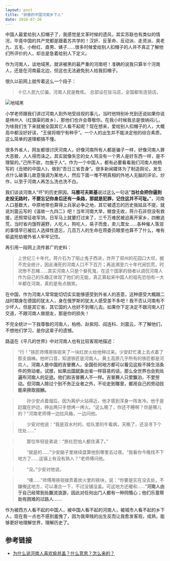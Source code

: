 ```yaml
---
layout: post
title: "骄傲的中国河南乡下人"
date: 2016-07-26
---
```




中国人最爱给别人扣帽子了，我感觉是文革时候的遗风，其实苏联也有类似的情况，毕竟中国的共产党都是跟着苏共学的！汉奸、反革命、反动派、走资派、臭老九、五毛、小粉红、直男、婊子……很多时候爱给别人扣帽子的人并不真正了解他们所评价的人，却总是急着给别人下定义。

作为河南人，谈地域黑，就讲被黑的最严重的河南吧！准确的说我只算半个河南人，还是在河南最北边，但这也无法避免别人给我扣帽子。

很久以前网上就传着这么一个段子：

>十亿人民九亿骗，河南人民是教练。
总部设在驻马店，全国都有连锁店。


![地域黑](https://explorerlxz.github.io/images/1141347-7f5b8e1c18947f21.png)


小学老师跟我们讲过河南人到外地受歧视的事儿，当时他特别补充到还说如果你说是林州人（红旗渠的故乡），那他们也许会尊敬你。在我小时候我总是很纳闷儿，为啥我们生下来就被全国其它人看不起呢？现在想来，爱给别人扣帽子的人，大概高中都没好好读，“王侯将相宁有种乎”。一个人的出生并不能决定他的综合素质，这么简单的道理都搞不懂。

很多外省人，网友都很讨厌河南人，好像河南所有人都是骗子一样，好像河南人罪大恶极，人人得而诛之。其实就像失恋的女人骂没有一个男人是好东西一样，是不理智的。”己所不欲，勿施于人“。作为一个中国人，都有必要看看我们河南人柏杨写的《丑陋的中国人》，做到”吾日三省吾身“。很多新闻媒体为了制造舆论，发生点什么破事儿故意强调为某地人，然后下面一堆不明真相的外地人无脑的评论，炒作，以至于河南人再怎么洗也洗不白。

我们谈谈河南人“坏”的历史原因。**马雅可夫斯基**说过这么一句话“**当社会把你逼到走投无路时，不要忘记你身后还有一条路，那就是犯罪，记住这并不可耻。**”，河南人口基数大，中原地带也算得上兵家必争之地，其它被遗忘的历史我姑且不提，就说刘震云写的《温故一九四二》吧！当年河南大旱，粮食无收，蒋介石非但没有救援，还照常征收军饷，日军马上就要打过来了，三千万难民被迫离开家乡，四散逃荒，当时省内饿殍遍野，人吃人，狗吃人，易子而食，卖儿鬻女……各种催人落泪的事情早已被后人选择性遗忘，几百万人的生命在蒋委员眼里也算不了什么，唯有偷盗抢劫被外省人牢牢记住。

再引用一段网上流传甚广的史料：

>上世纪三十年代，蒋介石为了阻止鬼子西进，炸开了郑州的花园口大坝，据不完全统计，因此淹死的河南人口不下百万；再追溯至六十年代闹饥荒，时况惨不忍睹……其实河南人只是个替死鬼，在这个国家的弱者以调侃河南人作为自己的乐趣正体现了他们的无能，真正算起来中国人的祖先恐怕有一大半都在河南，真的是有点搞笑。

在中国，作为河南人常常能切切实实能够感受到外省人的恶意，这种感受大概跟二战时期身在德国的犹太人，身在俄罗斯的犹太人感受差不多吧！我不否认河南有不少坏人，但是其它省，其它国的人也好不到哪儿去。如果你下定决定不跟河南人打交道，不跟河南人做朋友，那是你的损失！

不完全统计一下我尊敬的河南人，柏杨、赵紫阳、阎连科、刘震云，不了解他们，不想他们学习，是你这辈子的遗憾。

路遥在《平凡的世界》中对河南人也有比较客观地描述：

>“行！”铁匠师傅用铁钳夹了一块红炭火给他伸过来。少安赶忙凑上去点着了那支烟棒。他听口音，知道铁匠是河南人。黄土高原几乎所有的铁匠都是河南人。**河南人是中国的吉普赛人，全国任何地方都可以看见这些不择生活条件的劳动者。试想，如果出国就象出省一样容易的话，那么全世界也会到处遍布河南人的足迹。他们和吉普赛人不一样。吉普赛人只爱飘泊，不爱劳动。但河南人除过个别不务正业者之外，不论走到哪里，都用自己的劳动技能来换取报酬。**

>　　孙少安点着烟后，因为离炉火站得近，他才感到浑身一阵发冷。他于是跹蹴在炉边，伸出两只手想烤一烤火。“这么晚了，你还不睡啊？你是哪儿的？”河南老师傅一边拉风箱，一边问他。 

>　　少安对他说：“我是双水村的，给队里的牛看病，天晚了，还没寻下个住处……” 

>　　那位年轻徒弟说：“旅社恐怕人都住满了。” 

>　　“就是的……”少安脑子里继续盘算他到哪里去过夜。“我看你今晚找不下地方了……这镇上有没有熟人？”老师傅问他。 

>　　“没。”少安对他说。 

>　　“噢……”师傅用铁钳拨弄着炭火里的铁块，说：“你要是实在没去处，不嫌俺这地方，可以凑合一下，不过没铺没盖。可这地方还暖和……”**河南人由于自己经常到处飘流浪游，因此对任何出门人都有一种同情心；他们乐意帮助有困难的过路人……**

作为被西方人看不起的中国人，被中国人看不起的河南人，被城市人看不起的乡下人，现在我一点也不感到羞愧了，因为我卑贱的出生反而让我愈发客观，成熟，能够更好地理解世界，理解历史了。

## 参考链接

- [为什么说河南人喜欢偷井盖？什么意思？怎么来的？](http://ask.rednet.cn/question/77487)
